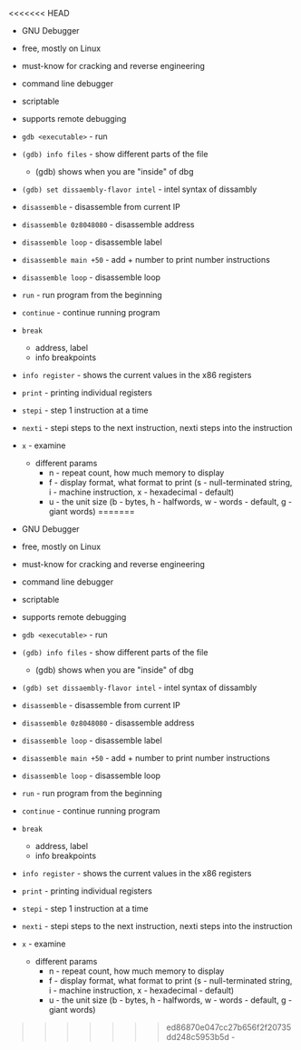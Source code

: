 <<<<<<< HEAD
- GNU Debugger
- free, mostly on Linux
- must-know for cracking and reverse engineering 
- command line debugger
- scriptable
- supports remote debugging

- `gdb <executable>` - run
- `(gdb) info files` - show different parts of the file
	- (gdb) shows when you are "inside" of dbg 
- `(gdb) set dissaembly-flavor intel` - intel syntax of dissambly
- `disassemble` - disassemble from current IP
- `disassemble 0z8048080` - disassemble address
- `disassemble loop` - disassemble label
- `disassemble main +50` - add + number to print number instructions
- `disassemble loop` - disassemble loop
- `run` - run program from the beginning
- `continue` - continue running program
- `break`
	- address, label
	- info breakpoints
- `info register` - shows the current values in the x86 registers
- `print` - printing individual registers
- `stepi` - step 1 instruction at a time
- `nexti` - stepi steps to the next instruction, nexti steps into the instruction
- `x` - examine
	- different params
		- n - repeat count, how much memory to display
		- f - display format, what format to print (s - null-terminated string, i - machine instruction, x - hexadecimal - default)
		- u - the unit size (b - bytes, h - halfwords, w - words - default, g - giant words)
=======
- GNU Debugger
- free, mostly on Linux
- must-know for cracking and reverse engineering 
- command line debugger
- scriptable
- supports remote debugging

- `gdb <executable>` - run
- `(gdb) info files` - show different parts of the file
	- (gdb) shows when you are "inside" of dbg 
- `(gdb) set dissaembly-flavor intel` - intel syntax of dissambly
- `disassemble` - disassemble from current IP
- `disassemble 0z8048080` - disassemble address
- `disassemble loop` - disassemble label
- `disassemble main +50` - add + number to print number instructions
- `disassemble loop` - disassemble loop
- `run` - run program from the beginning
- `continue` - continue running program
- `break`
	- address, label
	- info breakpoints
- `info register` - shows the current values in the x86 registers
- `print` - printing individual registers
- `stepi` - step 1 instruction at a time
- `nexti` - stepi steps to the next instruction, nexti steps into the instruction
- `x` - examine
	- different params
		- n - repeat count, how much memory to display
		- f - display format, what format to print (s - null-terminated string, i - machine instruction, x - hexadecimal - default)
		- u - the unit size (b - bytes, h - halfwords, w - words - default, g - giant words)
>>>>>>> ed86870e047cc27b656f2f20735dd248c5953b5d
	- 